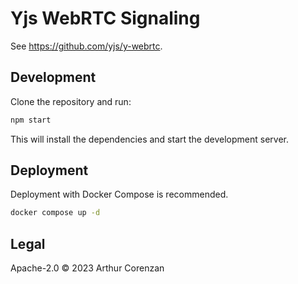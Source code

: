 # Yjs WebRTC Signaling

See https://github.com/yjs/y-webrtc.

## Development

Clone the repository and run:

```sh
npm start
```

This will install the dependencies and start the development server.

## Deployment

Deployment with Docker Compose is recommended.

```sh
docker compose up -d
```

## Legal

Apache-2.0 © 2023 Arthur Corenzan
